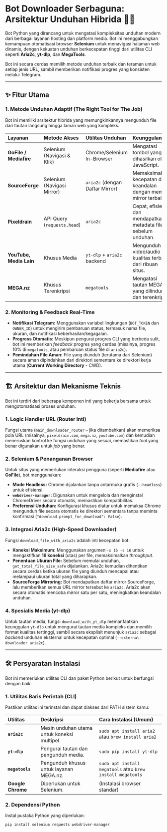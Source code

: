 # Bot Downloader Serbaguna: Arsitektur Unduhan Hibrida 🤖💨

Bot Python yang dirancang untuk mengatasi kompleksitas unduhan modern dari berbagai layanan hosting dan platform media. Bot ini menggabungkan kemampuan otomatisasi browser **Selenium** untuk menavigasi halaman web dinamis, dengan kekuatan unduhan berkecepatan tinggi dari utilitas CLI seperti **Aria2c**, **yt-dlp**, dan **MegaTools**.

Bot ini secara cerdas memilih metode unduhan terbaik dan teraman untuk setiap jenis URL, sambil memberikan notifikasi progres yang konsisten melalui Telegram.

---

## ✨ Fitur Utama

### 1. Metode Unduhan Adaptif (The Right Tool for The Job)

Bot ini memiliki arsitektur hibrida yang memungkinkannya mengunduh file dari tautan langsung hingga laman web yang kompleks.

| Layanan | Metode Akses | Utilitas Unduhan | Keunggulan |
| :--- | :--- | :--- | :--- |
| **GoFile / Mediafire** | Selenium (Navigasi & Klik) | Chrome/Selenium In-Browser | Mengatasi tombol yang dihasilkan oleh JavaScript. |
| **SourceForge** | Selenium (Navigasi Mirror) | `aria2c` (dengan Daftar Mirror) | Memaksimalkan kecepatan dan keandalan dengan memilih mirror terbaik. |
| **Pixeldrain** | API Query (`requests.head`) | `aria2c` | Cepat, efisien, dan mendapatkan metadata file sebelum unduhan. |
| **YouTube, Media Lain** | Khusus Media | `yt-dlp` + `aria2c` backend | Mengunduh video/audio kualitas terbaik dari ribuan situs. |
| **MEGA.nz** | Khusus Terenkripsi | `megatools` | Mengatasi tautan MEGA yang dilindungi dan terenkripsi. |

### 2. Monitoring & Feedback Real-Time

* **Notifikasi Telegram:** Menggunakan variabel lingkungan (`BOT_TOKEN` dan `OWNER_ID`) untuk mengirim pembaruan status, termasuk nama file, ukuran, dan notifikasi keberhasilan/kegagalan.
* **Progress Otomatis:** Meskipun pengurai progres CLI yang berbeda sulit, bot ini memberikan *feedback* progres yang cerdas (misalnya, progres 10% di `megatools`, atau pembaruan status file di `aria2c`).
* **Pemindahan File Aman:** File yang diunduh (terutama dari Selenium) secara aman dipindahkan dari direktori sementara ke direktori kerja utama (**Current Working Directory** - CWD).

---

## 🏗️ Arsitektur dan Mekanisme Teknis

Bot ini terdiri dari beberapa komponen inti yang bekerja bersama untuk mengotomatisasi proses unduhan.

### 1. Logic Handler URL (Router Inti)

Fungsi utama (`main_downloader_router` – jika ditambahkan) akan memeriksa pola URL (misalnya, `pixeldrain.com`, `mega.nz`, `youtube.com`) dan kemudian meneruskan kontrol ke fungsi unduhan yang sesuai, memastikan *tool* yang benar digunakan untuk *job* yang benar.

### 2. Selenium & Penanganan Browser

Untuk situs yang memerlukan interaksi pengguna (seperti **Mediafire** atau **GoFile**), bot menggunakan:

* **Mode Headless:** Chrome dijalankan tanpa antarmuka grafis (`--headless`) untuk efisiensi.
* **`webdriver-manager`:** Digunakan untuk mengelola dan menginstal ChromeDriver secara otomatis, memastikan kompatibilitas.
* **Preferensi Unduhan:** Konfigurasi khusus diatur untuk memaksa Chrome mengunduh file secara otomatis ke direktori sementara tanpa meminta konfirmasi (`"download.prompt_for_download": False`).

### 3. Integrasi Aria2c (High-Speed Downloader)

Fungsi `download_file_with_aria2c` adalah inti kecepatan bot:

* **Koneksi Maksimum:** Menggunakan argumen `-x 16 -s 16` untuk mengaktifkan **16 koneksi** (utas) per file, memaksimalkan *throughput*.
* **Penentuan Ukuran File:** Sebelum memulai unduhan, `get_total_file_size_safe` dijalankan. Aria2c kemudian dihentikan secara cerdas ketika ukuran file yang diunduh mencapai atau melampaui ukuran total yang diharapkan.
* **SourceForge Mirroring:** Bot mendapatkan daftar mirror SourceForge, lalu memberikan semua URL mirror tersebut ke `aria2c`. Aria2c akan secara otomatis mencoba mirror satu per satu, meningkatkan keandalan unduhan.

### 4. Spesialis Media (yt-dlp)

Untuk tautan media, fungsi `download_with_yt_dlp` memanfaatkan keunggulan `yt-dlp` untuk mengurai tautan media kompleks dan memilih format kualitas tertinggi, sambil secara eksplisit menunjuk `aria2c` sebagai *backend* unduhan eksternal untuk kecepatan optimal (`--external-downloader aria2c`).

---

## 🛠️ Persyaratan Instalasi

Bot ini memerlukan utilitas CLI dan paket Python berikut untuk berfungsi dengan baik.

### 1. Utilitas Baris Perintah (CLI)

Pastikan utilitas ini terinstal dan dapat diakses dari PATH sistem kamu:

| Utilitas | Deskripsi | Cara Instalasi (Umum) |
| :--- | :--- | :--- |
| **`aria2c`** | Mesin unduhan utama untuk koneksi multipel. | `sudo apt install aria2` atau `brew install aria2` |
| **`yt-dlp`** | Pengurai tautan dan pengunduh media. | `sudo pip install yt-dlp` |
| **`megatools`** | Pengunduh khusus untuk layanan MEGA.nz. | `sudo apt install megatools` atau `brew install megatools` |
| **Google Chrome** | Diperlukan untuk Selenium. | (Instalasi browser standar) |

### 2. Dependensi Python

Instal pustaka Python yang diperlukan:

```bash
pip install selenium requests webdriver-manager
